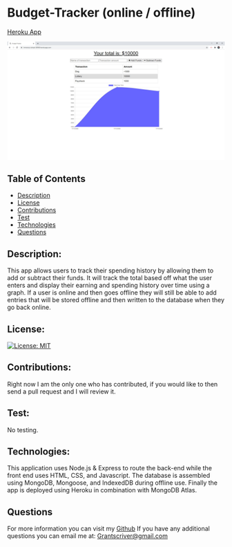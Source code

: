 # Budget-Tracker (online / offline)

[Heroku App](https://immense-retreat-60968.herokuapp.com/)

![budget app image](./public/assets/budget.jpg)

## Table of Contents

- [Description](#description)
- [License](#license)
- [Contributions](#contributions)
- [Test](#test)
- [Technologies](#technologies)
- [Questions](#questions)

## Description:

This app allows users to track their spending history by allowing them to add or subtract their funds. It will track the total based off what the user enters and display their earning and spending history over time using a graph. If a user is online and then goes offline they will still be able to add entries that will be stored offline and then written to the database when they go back online.

## License:

[![License: MIT](https://img.shields.io/badge/License-MIT-yellow.svg)](https://opensource.org/licenses/MIT)

## Contributions:

Right now I am the only one who has contributed, if you would like to then send a pull request and I will review it.

## Test:

No testing.

## Technologies:

This application uses Node.js & Express to route the back-end while the front end uses HTML, CSS, and Javascript. The database is assembled using MongoDB, Mongoose, and IndexedDB during offline use. Finally the app is deployed using Heroku in combination with MongoDB Atlas.

## Questions

For more information you can visit my [Github](https://github.com/grantscriver)
If you have any additional questions you can email me at: Grantscriver@gmail.com